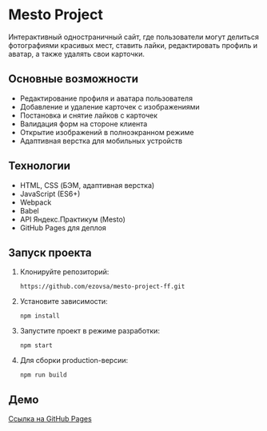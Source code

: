 # Mesto Project 

Интерактивный одностраничный сайт, где пользователи могут делиться фотографиями красивых мест, ставить лайки, редактировать профиль и аватар, а также удалять свои карточки.

## Основные возможности

- Редактирование профиля и аватара пользователя
- Добавление и удаление карточек с изображениями
- Постановка и снятие лайков с карточек
- Валидация форм на стороне клиента
- Открытие изображений в полноэкранном режиме
- Адаптивная верстка для мобильных устройств

## Технологии

- HTML, CSS (БЭМ, адаптивная верстка)
- JavaScript (ES6+)
- Webpack
- Babel
- API Яндекс.Практикум (Mesto)
- GitHub Pages для деплоя

## Запуск проекта

1. Клонируйте репозиторий:
   ```
   https://github.com/ezovsa/mesto-project-ff.git
   ```
2. Установите зависимости:
   ```
   npm install
   ```
3. Запустите проект в режиме разработки:
   ```
   npm start
   ```
4. Для сборки production-версии:
   ```
   npm run build
   ```

## Демо

[Ссылка на GitHub Pages](https://ob1-wan-kenobi.github.io/mesto-project-ff/)
